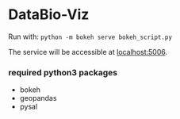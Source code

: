 # DataBio-Viz

Run with: `python -m bokeh serve bokeh_script.py`

The service will be accessible at [localhost:5006](localhost:5006).


### required python3 packages
- bokeh
- geopandas
- pysal